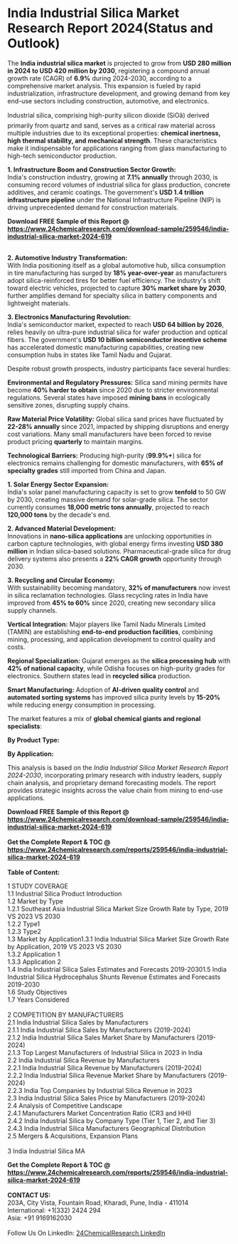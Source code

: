 <h1>India Industrial Silica Market Research Report 2024(Status and Outlook)</h1><p>The <strong>India industrial silica market</strong> is projected to grow from <strong>USD 280 million in 2024 to USD 420 million by 2030</strong>, registering a compound annual growth rate (CAGR) of <strong>6.9%</strong> during 2024-2030, according to a comprehensive market analysis. This expansion is fueled by rapid industrialization, infrastructure development, and growing demand from key end-use sectors including construction, automotive, and electronics.</p><p>Industrial silica, comprising high-purity silicon dioxide (SiOâ) derived primarily from quartz and sand, serves as a critical raw material across multiple industries due to its exceptional properties: <strong>chemical inertness, high thermal stability, and mechanical strength</strong>. These characteristics make it indispensable for applications ranging from glass manufacturing to high-tech semiconductor production.</p><p><strong>1. Infrastructure Boom and Construction Sector Growth:</strong><br>
India's construction industry, growing at <strong>7.1% annually</strong> through 2030, is consuming record volumes of industrial silica for glass production, concrete additives, and ceramic coatings. The government's <strong>USD 1.4 trillion infrastructure pipeline</strong> under the National Infrastructure Pipeline (NIP) is driving unprecedented demand for construction materials.</p><div><b>Download FREE Sample of this Report @ 
            <a href="https://www.24chemicalresearch.com/download-sample/259546/india-industrial-silica-market-2024-619">
            https://www.24chemicalresearch.com/download-sample/259546/india-industrial-silica-market-2024-619</a></b></div><br><p><strong>2. Automotive Industry Transformation:</strong><br>
With India positioning itself as a global automotive hub, silica consumption in tire manufacturing has surged by <strong>18% year-over-year</strong> as manufacturers adopt silica-reinforced tires for better fuel efficiency. The industry's shift toward electric vehicles, projected to capture <strong>30% market share by 2030</strong>, further amplifies demand for specialty silica in battery components and lightweight materials.</p><p><strong>3. Electronics Manufacturing Revolution:</strong><br>
India's semiconductor market, expected to reach <strong>USD 64 billion by 2026</strong>, relies heavily on ultra-pure industrial silica for wafer production and optical fibers. The government's <strong>USD 10 billion semiconductor incentive scheme</strong> has accelerated domestic manufacturing capabilities, creating new consumption hubs in states like Tamil Nadu and Gujarat.</p><p>Despite robust growth prospects, industry participants face several hurdles:</p><p><strong>Environmental and Regulatory Pressures:</strong> Silica sand mining permits have become <strong>40% harder to obtain</strong> since 2020 due to stricter environmental regulations. Several states have imposed <strong>mining bans</strong> in ecologically sensitive zones, disrupting supply chains.</p><p><strong>Raw Material Price Volatility:</strong> Global silica sand prices have fluctuated by <strong>22-28% annually</strong> since 2021, impacted by shipping disruptions and energy cost variations. Many small manufacturers have been forced to revise product pricing <strong>quarterly</strong> to maintain margins.</p><p><strong>Technological Barriers:</strong> Producing high-purity (<strong>99.9%+</strong>) silica for electronics remains challenging for domestic manufacturers, with <strong>65% of specialty grades</strong> still imported from China and Japan.</p><p><strong>1. Solar Energy Sector Expansion:</strong><br>
India's solar panel manufacturing capacity is set to grow <strong>tenfold</strong> to 50 GW by 2030, creating massive demand for solar-grade silica. The sector currently consumes <strong>18,000 metric tons annually</strong>, projected to reach <strong>120,000 tons</strong> by the decade's end.</p><p><strong>2. Advanced Material Development:</strong><br>
Innovations in <strong>nano-silica applications</strong> are unlocking opportunities in carbon capture technologies, with global energy firms investing <strong>USD 380 million</strong> in Indian silica-based solutions. Pharmaceutical-grade silica for drug delivery systems also presents a <strong>22% CAGR growth</strong> opportunity through 2030.</p><p><strong>3. Recycling and Circular Economy:</strong><br>
With sustainability becoming mandatory, <strong>32% of manufacturers</strong> now invest in silica reclamation technologies. Glass recycling rates in India have improved from <strong>45% to 60%</strong> since 2020, creating new secondary silica supply channels.</p><p><strong>Vertical Integration:</strong> Major players like Tamil Nadu Minerals Limited (TAMIN) are establishing <strong>end-to-end production facilities</strong>, combining mining, processing, and application development to control quality and costs.</p><p><strong>Regional Specialization:</strong> Gujarat emerges as the <strong>silica processing hub</strong> with <strong>42% of national capacity</strong>, while Odisha focuses on high-purity grades for electronics. Southern states lead in <strong>recycled silica</strong> production.</p><p><strong>Smart Manufacturing:</strong> Adoption of <strong>AI-driven quality control</strong> and <strong>automated sorting systems</strong> has improved silica purity levels by <strong>15-20%</strong> while reducing energy consumption in processing.</p><p>The market features a mix of <strong>global chemical giants and regional specialists</strong>:
</p><p><strong>By Product Type:</strong></p><p><strong>By Application:</strong></p><p>This analysis is based on the <em>India Industrial Silica Market Research Report 2024-2030</em>, incorporating primary research with industry leaders, supply chain analysis, and proprietary demand forecasting models. The report provides strategic insights across the value chain from mining to end-use applications.</p><div><b>Download FREE Sample of this Report @ 
            <a href="https://www.24chemicalresearch.com/download-sample/259546/india-industrial-silica-market-2024-619">
            https://www.24chemicalresearch.com/download-sample/259546/india-industrial-silica-market-2024-619</a></b></div><br><div><b>Get the Complete Report & TOC @ 
            <a href="https://www.24chemicalresearch.com/reports/259546/india-industrial-silica-market-2024-619">
            https://www.24chemicalresearch.com/reports/259546/india-industrial-silica-market-2024-619</a></b></div><br>
            <b>Table of Content:</b><p>1 STUDY COVERAGE<br />
1.1 Industrial Silica Product Introduction<br />
1.2 Market by Type<br />
1.2.1 Southeast Asia Industrial Silica Market Size Growth Rate by Type, 2019 VS 2023 VS 2030<br />
1.2.2 Type1<br />
1.2.3 Type2<br />
1.3 Market by Application1.3.1 India Industrial Silica  Market Size Growth Rate by Application, 2019 VS 2023 VS 2030<br />
1.3.2 Application 1<br />
1.3.3 Application 2<br />
1.4 India Industrial Silica  Sales Estimates and Forecasts 2019-20301.5 India Industrial Silica Hydrocephalus Shunts Revenue Estimates and Forecasts 2019-2030<br />
1.6 Study Objectives<br />
1.7 Years Considered<br />
<br />
2 COMPETITION BY MANUFACTURERS<br />
2.1 India Industrial Silica Sales by Manufacturers<br />
2.1.1 India Industrial Silica Sales by Manufacturers (2019-2024)<br />
2.1.2 India Industrial Silica Sales Market Share by Manufacturers (2019-2024)<br />
2.1.3 Top Largest Manufacturers of  Industrial Silica in 2023 in India<br />
2.2 India Industrial Silica Revenue by Manufacturers<br />
2.2.1 India Industrial Silica Revenue by Manufacturers (2019-2024)<br />
2.2.2 India Industrial Silica Revenue Market Share by Manufacturers (2019-2024)<br />
2.2.3 India Top Companies by Industrial Silica Revenue in 2023<br />
2.3 India Industrial Silica Sales Price by Manufacturers (2019-2024)<br />
2.4 Analysis of Competitive Landscape<br />
2.4.1 Manufacturers Market Concentration Ratio (CR3 and HHI)<br />
2.4.2 India Industrial Silica by Company Type (Tier 1, Tier 2, and Tier 3)<br />
2.4.3 India Industrial Silica Manufacturers Geographical Distribution<br />
2.5 Mergers & Acquisitions, Expansion Plans<br />
<br />
3 India Industrial Silica MA</p><div><b>Get the Complete Report & TOC @ 
            <a href="https://www.24chemicalresearch.com/reports/259546/india-industrial-silica-market-2024-619">
            https://www.24chemicalresearch.com/reports/259546/india-industrial-silica-market-2024-619</a></b></div><br><b>CONTACT US:</b><br>
            203A, City Vista, Fountain Road, Kharadi, Pune, India - 411014<br>
            International: +1(332) 2424 294<br>
            Asia: +91 9169162030 <br><br>
            Follow Us On LinkedIn: <a href="https://www.linkedin.com/company/24chemicalresearch/">24ChemicalResearch LinkedIn</a>